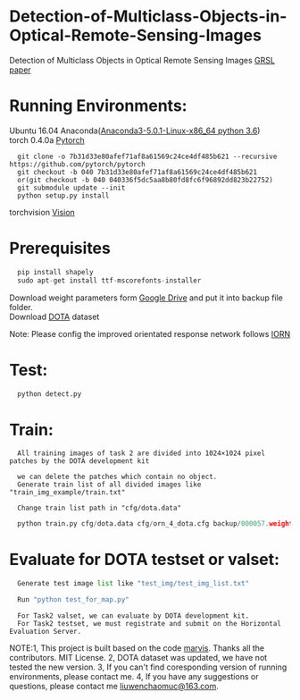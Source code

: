 # Detection-of-Multiclass-Objects-in-Optical-Remote-Sensing-Images
Detection of Multiclass Objects in Optical Remote Sensing Images [GRSL paper](https://ieeexplore.ieee.org/document/8573851)  
# Running Environments:
Ubuntu 16.04
Anaconda([Anaconda3-5.0.1-Linux-x86_64 python 3.6](https://www.anaconda.com/download/#linux))   
torch 0.4.0a  [Pytorch](https://github.com/pytorch/pytorch/tree/v0.4.0)   
```
  git clone -o 7b31d33e80afef71af8a61569c24ce4df485b621 --recursive https://github.com/pytorch/pytorch
  git checkout -b 040 7b31d33e80afef71af8a61569c24ce4df485b621
  or(git checkout -b 040 040336f5dc5aa8b80fd8fc6f96892dd823b22752)
  git submodule update --init
  python setup.py install
```
torchvision [Vision](https://github.com/pytorch/vision)
  
  
# Prerequisites
```python
  pip install shapely
  sudo apt-get install ttf-mscorefonts-installer
``` 
Download weight parameters form [Google Drive](https://drive.google.com/file/d/1pvsVnxh4fqhkiInegHLlqunLvCHJENz8/view?usp=sharing) and put it into backup file folder.  
Download [DOTA](https://captain-whu.github.io/DOTA/index.html) dataset  
  
Note: Please config the improved orientated response network follows [IORN](https://github.com/wdczs/ImprovedORN)

# Test:  
```python
  python detect.py  
```
# Train:  

```
  All training images of task 2 are divided into 1024×1024 pixel patches by the DOTA development kit  
```
```
  we can delete the patches which contain no object.
  Generate train list of all divided images like "train_img_example/train.txt"   
```
```
  Change train list path in "cfg/dota.data"  
```
```python
  python train.py cfg/dota.data cfg/orn_4_dota.cfg backup/000057.weights  
```

# Evaluate for DOTA testset or valset:  
```python
  Generate test image list like "test_img/test_img_list.txt"  
```
```python
  Run "python test_for_map.py"
```
```
  For Task2 valset, we can evaluate by DOTA development kit.
  For Task2 testset, we must registrate and submit on the Horizontal Evaluation Server.
```
NOTE:1, This project is built based on the code [marvis](https://github.com/marvis/pytorch-yolo2). Thanks all the contributors. MIT License. 2, DOTA dataset was updated, we have not tested the new version. 3, If you can't find coresponding version of running environments, please contact me. 4, If you have any suggestions or questions, please contact me liuwenchaomuc@163.com.
